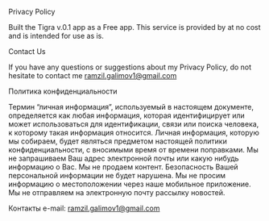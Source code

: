 Privacy Policy

Built the Tigra v.0.1 app as a Free app. This service is provided by at no cost and is intended for use as is.

Contact Us

If you have any questions or suggestions about my Privacy Policy, do not hesitate to contact me ramzil.galimov1@gmail.com

Политика конфиденциальности

Термин “личная информация”, используемый в настоящем документе, определяется как любая информация, которая идентифицирует или может использоваться для идентификации, связи или поиска человека, к которому такая информация относится. Личная информация, которую мы собираем, будет являться предметом настоящей политики конфиденциальности, с вносимыми время от времени поправками. Мы не запрашиваем Ваш адрес электронной почты или какую нибудь информацию о Вас. Мы не продаем контент. Безопасность Вашей персональной информации не будет нарушена. Мы не просим информацию о местоположении через наше мобильное приложение. Мы не отправляем на электронную почту рассылку новостей.

Контакты e-mail: ramzil.galimov1@gmail.com
